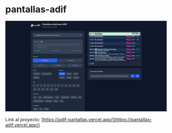 # pantallas-adif

![Website](/public/card.png)

Link al proyecto: [https://adif-pantallas.vercel.app/](https://pantallas-adif.vercel.app/)
